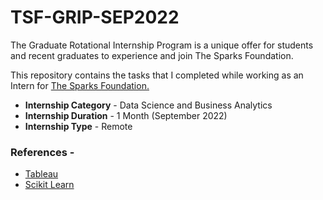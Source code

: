 # TSF-GRIP-SEP2022
The Graduate Rotational Internship Program is a unique offer for students and recent graduates to experience and join The Sparks Foundation.

This repository contains the tasks that I completed while working as an Intern for [The Sparks Foundation.](https://internship.thesparksfoundation.info/)

- **Internship Category** - Data Science and Business Analytics
- **Internship Duration** - 1 Month (September 2022)
- **Internship Type** - Remote


### References -
 - [Tableau](https://help.tableau.com/v2018.3/offline/en-us/tableau_desktop.pdf) 
 - [Scikit Learn](https://scikit-learn.org/stable/)
